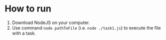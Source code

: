 # How to run
1. Download NodeJS on your computer.
2. Use command `node pathToFile` (i.e. `node ./task1.js`) to execute the file with a task.